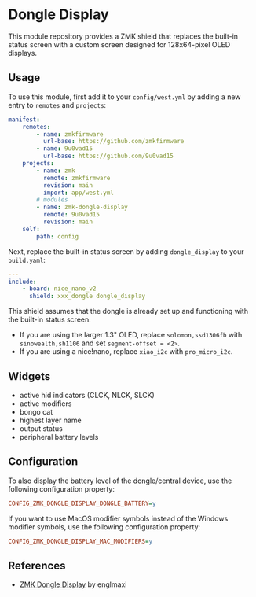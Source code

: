 # Dongle Display

This module repository provides a ZMK shield that replaces the built-in status screen with a custom screen designed for 128x64-pixel OLED displays.

## Usage

To use this module, first add it to your `config/west.yml` by adding a new entry to `remotes` and `projects`:

```yaml west.yml
manifest:
    remotes:
        - name: zmkfirmware
          url-base: https://github.com/zmkfirmware
        - name: 9u0vad15
          url-base: https://github.com/9u0vad15
    projects:
        - name: zmk
          remote: zmkfirmware
          revision: main
          import: app/west.yml
        # modules
        - name: zmk-dongle-display
          remote: 9u0vad15
          revision: main
    self:
        path: config
```

Next, replace the built-in status screen by adding `dongle_display` to your `build.yaml`:

```yaml build.yaml
---
include:
    - board: nice_nano_v2
      shield: xxx_dongle dongle_display
```

This shield assumes that the dongle is already set up and functioning with the built-in status screen.

-   If you are using the larger 1.3" OLED, replace `solomon,ssd1306fb` with `sinowealth,sh1106` and set `segment-offset = <2>`.
-   If you are using a nice!nano, replace `xiao_i2c` with `pro_micro_i2c`.

## Widgets

-   active hid indicators (CLCK, NLCK, SLCK)
-   active modifiers
-   bongo cat
-   highest layer name
-   output status
-   peripheral battery levels

## Configuration

To also display the battery level of the dongle/central device, use the following configuration property:

```ini
CONFIG_ZMK_DONGLE_DISPLAY_DONGLE_BATTERY=y
```

If you want to use MacOS modifier symbols instead of the Windows modifier symbols, use the following configuration property:

```ini
CONFIG_ZMK_DONGLE_DISPLAY_MAC_MODIFIERS=y
```

## References
- [ZMK Dongle Display](https://github.com/englmaxi/zmk-dongle-display) by englmaxi

